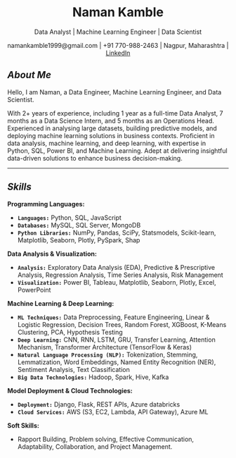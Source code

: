 
<h1 align="center">Naman Kamble</h1>
<p align="center">Data Analyst | Machine Learning Engineer | Data Scientist</p>
<p align="center">namankamble1999@gmail.com | +91 770-988-2463 | Nagpur, Maharashtra | <a href="https://www.linkedin.com/in/naman-kamble-b6005024b/">LinkedIn</a></p>

## ***About Me***
Hello, I am Naman, a Data Engineer, Machine Learning Engineer, and Data Scientist.

With 2+ years of experience, including 1 year as a full-time Data Analyst, 7 months as a Data Science Intern, and 5 months as an Operations Head. Experienced in analysing large datasets, building predictive models, and deploying machine learning solutions in business contexts. Proficient in data analysis, machine learning, and deep learning, with expertise in Python, SQL, Power BI, and Machine Learning. Adept at delivering insightful data-driven solutions to enhance business decision-making.

---

## ***Skills***
**Programming Languages:**
  - **`Languages:`** Python, SQL, JavaScript 
  - **`Databases:`** MySQL, SQL Server, MongoDB 
  - **`Python Libraries:`** NumPy, Pandas, SciPy, Statsmodels, Scikit-learn, Matplotlib, Seaborn, Plotly, PySpark, Shap 


**Data Analysis & Visualization:**
  - **`Analysis:`** Exploratory Data Analysis (EDA), Predictive & Prescriptive Analysis, Regression Analysis, Time Series Analysis, Risk Management 
  - **`Visualization:`** Power BI, Tableau, Matplotlib, Seaborn, Plotly, Excel, PowerPoint

**Machine Learning & Deep Learning:**
  - **`ML Techniques:`** Data Preprocessing, Feature Engineering, Linear & Logistic Regression, Decision Trees, Random Forest, XGBoost, K-Means Clustering, PCA, Hypothesis Testing
  - **`Deep Learning:`** CNN, RNN, LSTM, GRU, Transfer Learning, Attention Mechanism, Transformer Architecture (TensorFlow & Keras) 
  - **`Natural Language Processing (NLP):`** Tokenization, Stemming, Lemmatization, Word Embeddings, Named Entity Recognition (NER), Sentiment Analysis, Text Classification
  - **`Big Data Technologies:`** Hadoop, Spark, Hive, Kafka

**Model Deployment & Cloud Technologies:** 
  - **`Deployment:`** Django, Flask, REST APIs, Azure databricks
  - **`Cloud Services:`** AWS (S3, EC2, Lambda, API Gateway), Azure ML

**Soft Skills:** 
 - Rapport Building, Problem solving, Effective Communication, Adaptability, Collaboration, and Project Management.

